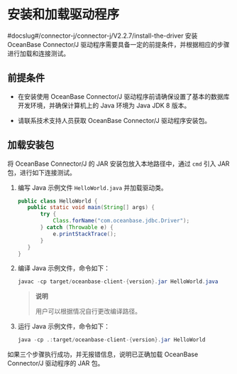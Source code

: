 # 安装和加载驱动程序 

#docslug#/connector-j/connector-j/V2.2.7/install-the-driver
安装 OceanBase Connector/J 驱动程序需要具备一定的前提条件，并根据相应的步骤进行加载和连接测试。

## 前提条件 

* 在安装使用 OceanBase Connector/J 驱动程序前请确保设置了基本的数据库开发环境，并确保计算机上的 Java 环境为 Java JDK 8 版本。  

* 请联系技术支持人员获取 OceanBase Connector/J 驱动程序安装包。

  
## 加载安装包 


将 OceanBase Connector/J 的 JAR 安装包放入本地路径中，通过 `cmd` 引入 JAR 包，进行如下连接测试。

1. 编写 Java 示例文件 `HelloWorld.java` 并加载驱动类。

   ```java
   public class HelloWorld {
      public static void main(String[] args) {
          try {
              Class.forName("com.oceanbase.jdbc.Driver");
          } catch (Throwable e) {
              e.printStackTrace();
          }
      }
   }
   ```


2. 编译 Java 示例文件，命令如下：

   ```java
   javac -cp target/oceanbase-client-{version}.jar HelloWorld.java
   ```
   
   > **说明**
   >
   > 用户可以根据情况自行更改编译路径。
   

3. 运行 Java 示例文件，命令如下：

   ```java
   java -cp .:target/oceanbase-client-{version}.jar HelloWorld
   ```


如果三个步骤执行成功，并无报错信息，说明已正确加载 OceanBase Connector/J 驱动程序的 JAR 包。

